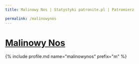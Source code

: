 ```yaml
---
title: Malinowy Nos | Statystyki patronite.pl | Patromierz

permalink: /malinowynos
---
```


# [Malinowy Nos](https://patronite.pl/malinowynos)

{% include profile.md name="malinowynos" prefix="m" %}
